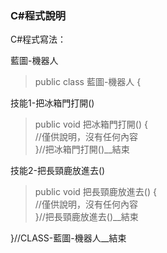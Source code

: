 ### C#程式說明

C#程式寫法：

藍圖-機器人
> public class 藍圖-機器人 {

技能1-把冰箱門打開()
> public void 把冰箱門打開() {  
> //僅供說明，沒有任何內容  
> }//把冰箱門打開()__結束

技能2-把長頸鹿放進去()
> public void 把長頸鹿放進去() {  
> //僅供說明，沒有任何內容  
> }//把長頸鹿放進去()__結束

}//CLASS-藍圖-機器人__結束
